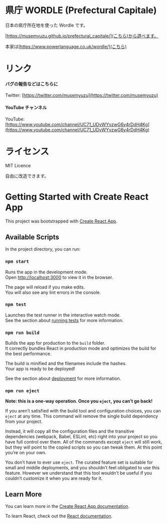 # 県庁 WORDLE (Prefectural Capitale)

日本の県庁所在地を使った Wordle です。

[https://musemyuzu.github.io/prefectural_capitale/](こちら)から遊べます。

本家は[https://www.powerlanguage.co.uk/wordle/](こちら)

# リンク
#### バグの報告などはこちらに
Twitter: [https://twitter.com/musemyuzu](https://twitter.com/musemyuzu)

#### YouTube チャンネル
YouTube: [https://www.youtube.com/channel/UC71_UDvWYvzwG6y4rDdH4Kg](https://www.youtube.com/channel/UC71_UDvWYvzwG6y4rDdH4Kg)

# ライセンス

MIT Licence

自由に改造できます。

# Getting Started with Create React App

This project was bootstrapped with [Create React App](https://github.com/facebook/create-react-app).

## Available Scripts

In the project directory, you can run:

### `npm start`

Runs the app in the development mode.\
Open [http://localhost:3000](http://localhost:3000) to view it in the browser.

The page will reload if you make edits.\
You will also see any lint errors in the console.

### `npm test`

Launches the test runner in the interactive watch mode.\
See the section about [running tests](https://facebook.github.io/create-react-app/docs/running-tests) for more information.

### `npm run build`

Builds the app for production to the `build` folder.\
It correctly bundles React in production mode and optimizes the build for the best performance.

The build is minified and the filenames include the hashes.\
Your app is ready to be deployed!

See the section about [deployment](https://facebook.github.io/create-react-app/docs/deployment) for more information.

### `npm run eject`

**Note: this is a one-way operation. Once you `eject`, you can’t go back!**

If you aren’t satisfied with the build tool and configuration choices, you can `eject` at any time. This command will remove the single build dependency from your project.

Instead, it will copy all the configuration files and the transitive dependencies (webpack, Babel, ESLint, etc) right into your project so you have full control over them. All of the commands except `eject` will still work, but they will point to the copied scripts so you can tweak them. At this point you’re on your own.

You don’t have to ever use `eject`. The curated feature set is suitable for small and middle deployments, and you shouldn’t feel obligated to use this feature. However we understand that this tool wouldn’t be useful if you couldn’t customize it when you are ready for it.

## Learn More

You can learn more in the [Create React App documentation](https://facebook.github.io/create-react-app/docs/getting-started).

To learn React, check out the [React documentation](https://reactjs.org/).
